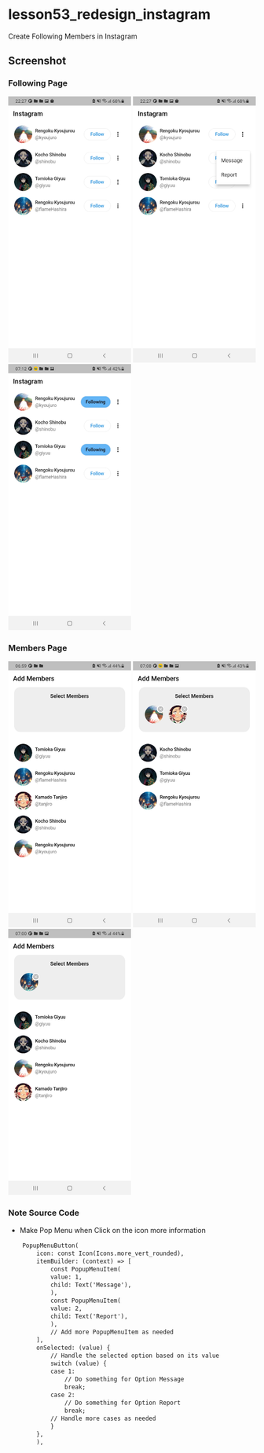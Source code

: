 # lesson53_redesign_instagram
Create Following Members in Instagram


## Screenshot

### Following Page 
[<img src="assets/screenshot/img_insta_1.jpg" width="250">](assets/screenshot/img_insta_1.jpg)
[<img src="assets/screenshot/img_insta_2.jpg" width="250">](assets/screenshot/img_insta_2.jpg)
[<img src="assets/screenshot/img_insta_3.jpg" width="250">](assets/screenshot/img_insta_3.jpg)

### Members Page
[<img src="assets/screenshot/img_member_1.jpg" width="250">](assets/screenshot/img_member_1.jpg)
[<img src="assets/screenshot/img_member_2.jpg" width="250">](assets/screenshot/img_member_2.jpg)
[<img src="assets/screenshot/img_member_3.jpg" width="250">](assets/screenshot/img_member_3.jpg)

### Note Source Code
- Make Pop Menu when Click on the icon more information
```
    PopupMenuButton(
        icon: const Icon(Icons.more_vert_rounded),
        itemBuilder: (context) => [
            const PopupMenuItem(
            value: 1,
            child: Text('Message'),
            ),
            const PopupMenuItem(
            value: 2,
            child: Text('Report'),
            ),
            // Add more PopupMenuItem as needed
        ],
        onSelected: (value) {
            // Handle the selected option based on its value
            switch (value) {
            case 1:
                // Do something for Option Message
                break;
            case 2:
                // Do something for Option Report
                break;
            // Handle more cases as needed
            }
        },
        ),
```

